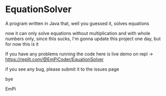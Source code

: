 # EquationSolver
A program written in Java that, well you guessed it, solves equations

now it can only solve equations without multiplication and with whole numbers only, since this sucks, I'm gonna update this project one day, but for now this is it

If you have any problems running the code here is live demo on repl -> https://replit.com/@EmPiCoder/EquationSolver

if you see any bug, please submit it to the issues page

bye

EmPi
